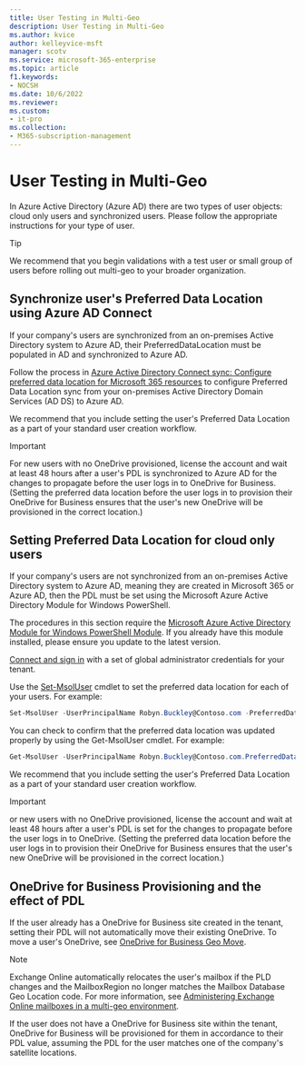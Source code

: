 ```yaml
---
title: User Testing in Multi-Geo
description: User Testing in Multi-Geo
ms.author: kvice
author: kelleyvice-msft
manager: scotv
ms.service: microsoft-365-enterprise
ms.topic: article
f1.keywords:
- NOCSH
ms.date: 10/6/2022
ms.reviewer: 
ms.custom:
- it-pro
ms.collection:
- M365-subscription-management
---
```


# User Testing in Multi-Geo

In Azure Active Directory (Azure AD) there are two types of user objects: cloud only users and synchronized users. Please follow the appropriate instructions for your type of user.

>[!TIP]
>We recommend that you begin validations with a test user or small group of users before rolling out multi-geo to your broader organization.

## Synchronize user's Preferred Data Location using Azure AD Connect

If your company's users are synchronized from an on-premises Active Directory system to Azure AD, their PreferredDataLocation must be populated in AD and synchronized to Azure AD.

Follow the process in <a href="https://docs.microsoft.com/en-us/azure/active-directory/hybrid/how-to-connect-sync-feature-preferreddatalocation" target="_blank">Azure Active Directory Connect sync: Configure preferred data location for Microsoft 365 resources</a> to configure Preferred Data Location sync from your on-premises Active Directory Domain Services (AD DS) to Azure AD.

We recommend that you include setting the user's Preferred Data Location as a part of your standard user creation workflow.

>[!IMPORTANT]
>For new users with no OneDrive provisioned, license the account and wait at least 48 hours after a user's PDL is synchronized to Azure AD for the changes to propagate before the user logs in to OneDrive for Business. (Setting the preferred data location before the user logs in to provision their OneDrive for Business ensures that the user's new OneDrive will be provisioned in the correct location.)

## Setting Preferred Data Location for cloud only users

If your company's users are not synchronized from an on-premises Active Directory system to Azure AD, meaning they are created in Microsoft 365 or Azure AD, then the PDL must be set using the Microsoft Azure Active Directory Module for Windows PowerShell.

The procedures in this section require the <a href="https://www.powershellgallery.com/packages/MSOnline/1.1.166.0" target="_blank">Microsoft Azure Active Directory Module for Windows PowerShell Module</a>. If you already have this module installed, please ensure you update to the latest version.

[Connect and sign in](connect-to-microsoft-365-powershell.md) with a set of global administrator credentials for your tenant.

Use the [Set-MsolUser](https://learn.microsoft.com/powershell/module/msonline/set-msoluser) cmdlet to set the preferred data location for each of your users. For example:

```PowerShell
Set-MsolUser -UserPrincipalName Robyn.Buckley@Contoso.com -PreferredDatalocation EUR
```

You can check to confirm that the preferred data location was updated properly by using the Get-MsolUser cmdlet. For example:

```PowerShell
Get-MsolUser -UserPrincipalName Robyn.Buckley@Contoso.com.PreferredDatalocation
```

We recommend that you include setting the user's Preferred Data Location as a part of your standard user creation workflow.

>[!IMPORTANT]
>or new users with no OneDrive provisioned, license the account and wait at least 48 hours after a user's PDL is set for the changes to propagate before the user logs in to OneDrive. (Setting the preferred data location before the user logs in to provision their OneDrive for Business ensures that the user's new OneDrive will be provisioned in the correct location.)

## OneDrive for Business Provisioning and the effect of PDL

If the user already has a OneDrive for Business site created in the tenant, setting their PDL will not automatically move their existing OneDrive. To move a user's OneDrive, see [OneDrive for Business Geo Move](move-onedrive-between-geo-locations.md).

> [!NOTE]
> Exchange Online automatically relocates the user's mailbox if the PLD changes and the MailboxRegion no longer matches the Mailbox Database Geo Location code. For more information, see [Administering Exchange Online mailboxes in a multi-geo environment](administering-exchange-online-multi-geo.md).

If the user does not have a OneDrive for Business site within the tenant, OneDrive for Business will be provisioned for them in accordance to their PDL value, assuming the PDL for the user matches one of the company's satellite locations.
